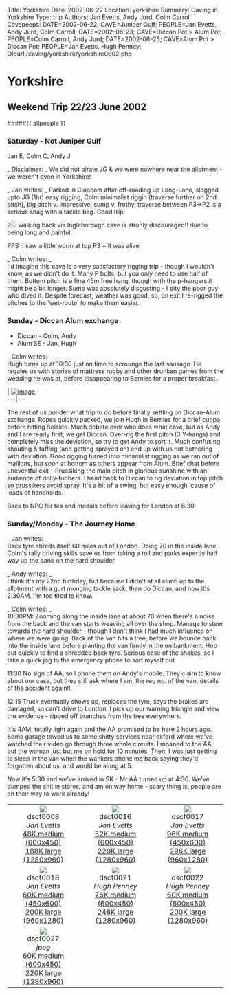Title: Yorkshire 
Date: 2002-06-22
Location: yorkshire
Summary: Caving in Yorkshire
Type: trip
Authors: Jan Evetts, Andy Jurd, Colm Carroll
Cavepeeps: DATE=2002-06-22; CAVE=Juniper Gulf; PEOPLE=Jan Evetts, Andy Jurd, Colm Carroll;
     DATE=2002-06-23; CAVE=Diccan Pot > Alum Pot; PEOPLE=Colm Carroll, Andy Jurd;
     DATE=2002-06-23; CAVE=Alum Pot > Diccan Pot; PEOPLE=Jan Evetts, Hugh Penney;
Oldurl:/caving/yorkshire/yorkshire0602.php

#  Yorkshire 

##  Weekend Trip 22/23 June 2002 

#####{{ allpeople }}

###  Saturday - Not Juniper Gulf 

Jan E, Colm C, Andy J 

_ Disclaimer: _ We did not pirate JG &amp; we were nowhere near the allotment - we weren't even in Yorkshire! 

_ Jan writes: _ Parked in Clapham after off-roading up Long-Lane, slogged upto JG (1hr) easy rigging, Colm minimalist riggin (traverse further on 2nd pitch), big pitch v. impressive, sump v. frothy, traverse between P3-&gt;P2 is a serious shag with a tackle bag. Good trip! 

PS: walking back via Ingleborough cave is stronly discouraged!! due to being long and painful. 

PPS: I saw a little worm at top P3 + it was alive 

_ Colm writes: _   
I'd imagine this cave is a very satisfactory rigging trip - though I wouldn't know, as we didn't do it. Many P bolts, but you only need to use half of them. Bottom pitch is a fine 45m free hang, though with the p-hangers it might be a bit longer. Sump was absolutely disgusting - I pity the poor guy who dived it. Despite forecast, weather was good, so, on exit I re-rigged the pitches to the 'wet-route' to make them easier. 

###  Sunday - Diccan Alum exchange 

  * Diccan - Colm, Andy 
  * Alum SE - Jan, Hugh 



_ Colm writes: _   
Hugh turns up at 10:30 just on time to scrounge the last sausage. He regales us with stories of mattress rugby and other drunken games from the wedding he was at, before disappearing to Bernies for a proper breakfast. 

|  [ ![image](/caving/old/yorkshire/yorks0602/alumpotlr.jpeg) ](/caving/old/yorkshire/yorks0602/alumpot.jpeg)  
---|---  
  
The rest of us ponder what trip to do before finally settling on Diccan-Alum exchange. Ropes quickly packed, we join Hugh in Bernies for a brief cuppa before hitting Selside. Much debate over who does what cave, but as Andy and I are ready first, we get Diccan. Over-rig the first pitch (3 Y-hangs) and completely miss the deviation, so try to get Andy to sort it. Much confusing shouting &amp; faffing (and getting sprayed on) end up with us not bothering with deviation. Good rigging turned into minamilist rigging as we ran out of maillons, but soon at bottom as others appear from Alum. Brief chat before uneventful exit - Prussiking the main pitch in glorious sunshine with an audience of dolly-tubbers. I head back to Diccan to rig deviation in top pitch so prussikers avoid spray. It's a bit of a swing, but easy enough 'cause of loads of handholds. 

Back to NPC for tea and medals before leaving for London at 6:30 

###  Sunday/Monday - The Journey Home 

_ Jan writes: _   
Back tyre shreds itself 60 miles out of London. Doing 70 in the inside lane, Colm's rally driving skills save us from taking a roll and parks expertly half way up the bank on the hard shoulder. 

_ Andy writes: _   
I think it's my 22nd birthday, but because I didn't at all climb up to the allotment with a gurt monging tackle sack, then do Diccan, and now it's 2:30AM, I'm too tired to know. 

_ Colm writes: _   
10:30PM: Zooming along the inside lane at about 70 when there's a noise from the back and the van starts weaving all over the shop. Manage to steer towards the hard shoulder - though I don't think I had much influence on where we were going. Back of the van hits a tree, before we bounce back into the inside lane before planting the van firmly in the embankment. Hop out quickly to find a shredded back tyre. Serious case of the shakes, so I take a quick jog to the emergency phone to sort myself out. 

11:30 No sign of AA, so I phone them on Andy's mobile. They claim to know about our case, but they still ask where I am, the reg no. of the van, details of the accident again!!. 

12:15 Truck eventually shows up, replaces the tyre, says the brakes are damaged, so can't drive to London. I pick up our warning triangle and view the evidence - ripped off branches from the tree everywhere. 

It's 4AM, totally light again and the AA promised to be here 2 hours ago. Some garage towed us to some shitty services near oxford where we've watched their video go through three whole circuits. I moaned to the AA, but the woman just but me on hold for 10 minutes. Then, I was just getting to sleep in the van when the wankers phone me back saying they'd forgotten about us, and would be along at 5. 

Now it's 5:30 and we've arrived in SK - Mr AA turned up at 4:30. We've dumped the shit in stores, and am on way home - scary thing is, people are on their way to work already! 


 <table>

<tr><td align="center"><img src="/caving/old/yorkshire/thumbnails/dscf0008.Jan_Evetts.jpeg"></img><br>dscf0008<br><i>Jan Evetts</i><br><a href="medium/dscf0008.Jan_Evetts.jpeg">48K medium (600x450)</a><br><a href="/caving/old/yorkshire/large/dscf0008.Jan_Evetts.jpeg">188K large (1280x960)</a>
</td><td align="center"><img src="/caving/old/yorkshire/thumbnails/dscf0016.Jan_Evetts.jpeg"></img><br>dscf0016<br><i>Jan Evetts</i><br><a href="medium/dscf0016.Jan_Evetts.jpeg">52K medium (600x450)</a><br><a href="/caving/old/yorkshire/large/dscf0016.Jan_Evetts.jpeg">220K large (1280x960)</a>
</td><td align="center"><img src="/caving/old/yorkshire/thumbnails/dscf0017.Jan_Evetts.jpeg"></img><br>dscf0017<br><i>Jan Evetts</i><br><a href="medium/dscf0017.Jan_Evetts.jpeg">96K medium (450x600)</a><br><a href="/caving/old/yorkshire/large/dscf0017.Jan_Evetts.jpeg">296K large (960x1280)</a>
</td></tr><tr><td align="center"><img src="/caving/old/yorkshire/thumbnails/dscf0018.Jan_Evetts.jpeg"></img><br>dscf0018<br><i>Jan Evetts</i><br><a href="medium/dscf0018.Jan_Evetts.jpeg">60K medium (450x600)</a><br><a href="/caving/old/yorkshire/large/dscf0018.Jan_Evetts.jpeg">200K large (960x1280)</a>
</td><td align="center"><img src="/caving/old/yorkshire/thumbnails/dscf0021.Hugh_Penney.jpeg"></img><br>dscf0021<br><i>Hugh Penney</i><br><a href="medium/dscf0021.Hugh_Penney.jpeg">76K medium (600x450)</a><br><a href="/caving/old/yorkshire/large/dscf0021.Hugh_Penney.jpeg">248K large (1280x960)</a>
</td><td align="center"><img src="/caving/old/yorkshire/thumbnails/dscf0022.Hugh_Penney.jpeg"></img><br>dscf0022<br><i>Hugh Penney</i><br><a href="medium/dscf0022.Hugh_Penney.jpeg">60K medium (600x450)</a><br><a href="/caving/old/yorkshire/large/dscf0022.Hugh_Penney.jpeg">200K large (1280x960)</a>
</td></tr><tr><td align="center"><img src="/caving/old/yorkshire/thumbnails/dscf0027.jpeg"></img><br>dscf0027<br><i>jpeg</i><br><a href="medium/dscf0027.jpeg">60K medium (600x450)</a><br><a href="/caving/old/yorkshire/large/dscf0027.jpeg">220K large (1280x960)</a>
</td><td align="center"></td><td align="center"></td></tr></table>

